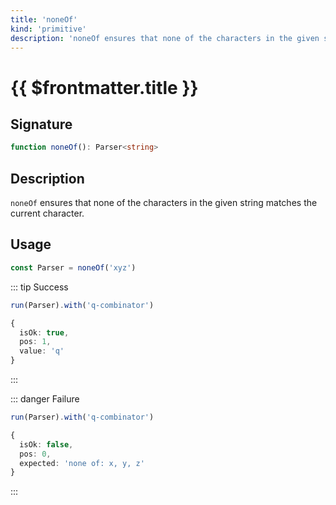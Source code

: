 ```yaml
---
title: 'noneOf'
kind: 'primitive'
description: 'noneOf ensures that none of the characters in the given string matches the current character.'
---
```


# {{ $frontmatter.title }} <Primitive />

## Signature

```ts
function noneOf(): Parser<string>
```

## Description

`noneOf` ensures that none of the characters in the given string matches the current character.

## Usage

```ts
const Parser = noneOf('xyz')
```

::: tip Success
```ts
run(Parser).with('q-combinator')

{
  isOk: true,
  pos: 1,
  value: 'q'
}
```
:::

::: danger Failure
```ts
run(Parser).with('q-combinator')

{
  isOk: false,
  pos: 0,
  expected: 'none of: x, y, z'
}
```
:::
